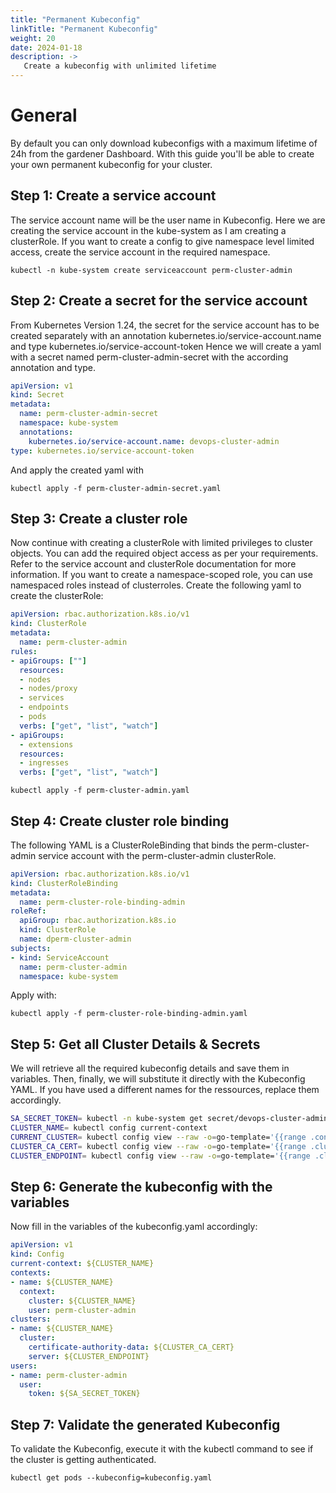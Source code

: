 ```yaml
---
title: "Permanent Kubeconfig"
linkTitle: "Permanent Kubeconfig"
weight: 20
date: 2024-01-18
description: ->
   Create a kubeconfig with unlimited lifetime
---
```


# General
By default you can only download kubeconfigs with a maximum lifetime of 24h from the gardener Dashboard. With this guide you'll be able to create your own permanent kubeconfig for your cluster.

## Step 1: Create a service account
The service account name will be the user name in Kubeconfig. Here we are creating the service account in the kube-system as I am creating a clusterRole. If you want to create a config to give namespace level limited access, create the service account in the required namespace.

`kubectl -n kube-system create serviceaccount perm-cluster-admin`

## Step 2: Create a secret for the service account
From Kubernetes Version 1.24, the secret for the service account has to be created separately with an annotation kubernetes.io/service-account.name and type kubernetes.io/service-account-token
Hence we will create a yaml with a secret named perm-cluster-admin-secret with the according annotation and type.

```yaml
apiVersion: v1
kind: Secret
metadata:
  name: perm-cluster-admin-secret
  namespace: kube-system
  annotations:
    kubernetes.io/service-account.name: devops-cluster-admin
type: kubernetes.io/service-account-token
```

And apply the created yaml with

`kubectl apply -f perm-cluster-admin-secret.yaml`

## Step 3: Create a cluster role
Now continue with creating a clusterRole with limited privileges to cluster objects. You can add the required object access as per your requirements. Refer to the service account and clusterRole documentation for more information.
If you want to create a namespace-scoped role, you can use namespaced roles instead of clusterroles.
Create the following yaml to create the clusterRole:

```yaml
apiVersion: rbac.authorization.k8s.io/v1
kind: ClusterRole
metadata:
  name: perm-cluster-admin
rules:
- apiGroups: [""]
  resources:
  - nodes
  - nodes/proxy
  - services
  - endpoints
  - pods
  verbs: ["get", "list", "watch"]
- apiGroups:
  - extensions
  resources:
  - ingresses
  verbs: ["get", "list", "watch"]
```

`kubectl apply -f perm-cluster-admin.yaml`


## Step 4: Create cluster role binding
The following YAML is a ClusterRoleBinding that binds the perm-cluster-admin service account with the perm-cluster-admin clusterRole.

```yaml
apiVersion: rbac.authorization.k8s.io/v1
kind: ClusterRoleBinding
metadata:
  name: perm-cluster-role-binding-admin
roleRef:
  apiGroup: rbac.authorization.k8s.io
  kind: ClusterRole
  name: dperm-cluster-admin
subjects:
- kind: ServiceAccount
  name: perm-cluster-admin
  namespace: kube-system
```

Apply with:

`kubectl apply -f perm-cluster-role-binding-admin.yaml`

## Step 5: Get all Cluster Details & Secrets

We will retrieve all the required kubeconfig details and save them in variables. Then, finally, we will substitute it directly with the Kubeconfig YAML.
If you have used a different names for the ressources, replace them accordingly.

```bash
SA_SECRET_TOKEN= kubectl -n kube-system get secret/devops-cluster-admin-secret -o=go-template='{{.data.token}}' | base64 --decode
CLUSTER_NAME= kubectl config current-context
CURRENT_CLUSTER= kubectl config view --raw -o=go-template='{{range .contexts}}{{if eq .name "'''${CLUSTER_NAME}'''"}}{{ index .context "cluster" }}{{end}}{{end}}'
CLUSTER_CA_CERT= kubectl config view --raw -o=go-template='{{range .clusters}}{{if eq .name "'''${CURRENT_CLUSTER}'''"}}"{{with index .cluster "certificate-authority-data" }}{{.}}{{end}}"{{ end }}{{ end }}'
CLUSTER_ENDPOINT= kubectl config view --raw -o=go-template='{{range .clusters}}{{if eq .name "'''${CURRENT_CLUSTER}'''"}}{{ .cluster.server }}{{end}}{{ end }}'
```

## Step 6: Generate the kubeconfig with the variables

Now fill in the variables of the kubeconfig.yaml accordingly:

```yaml
apiVersion: v1
kind: Config
current-context: ${CLUSTER_NAME}
contexts:
- name: ${CLUSTER_NAME}
  context:
    cluster: ${CLUSTER_NAME}
    user: perm-cluster-admin
clusters:
- name: ${CLUSTER_NAME}
  cluster:
    certificate-authority-data: ${CLUSTER_CA_CERT}
    server: ${CLUSTER_ENDPOINT}
users:
- name: perm-cluster-admin
  user:
    token: ${SA_SECRET_TOKEN}
```

## Step 7: Validate the generated Kubeconfig

To validate the Kubeconfig, execute it with the kubectl command to see if the cluster is getting authenticated.

`kubectl get pods --kubeconfig=kubeconfig.yaml`